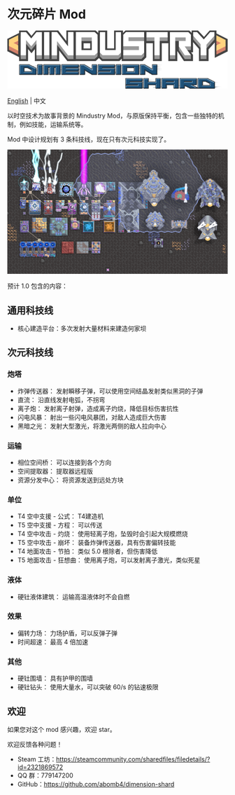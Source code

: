 # 次元碎片 Mod
![](ad/logo.png)

[English](README.md) | 中文

以时空技术为故事背景的 Mindustry Mod，与原版保持平衡，包含一些独特的机制，例如技能，运输系统等。

Mod 中设计规划有 3 条科技线，现在只有次元科技实现了。

![](ad/steam1.png)

预计 1.0 包含的内容：
## 通用科技线
- 核心建造平台：多次发射大量材料来建造何家坝

## 次元科技线
### 炮塔
- 炸弹传送器： 发射瞬移子弹，可以使用空间结晶发射类似黑洞的子弹
- 直流： 沿直线发射电弧，不拐弯
- 离子炮： 发射离子射弹，造成离子灼烧，降低目标伤害抗性
- 闪电风暴： 射出一些闪电风暴团，对敌人造成巨大伤害
- 黑暗之光： 发射大型激光，将激光两侧的敌人拉向中心

### 运输
- 相位空间桥： 可以连接到各个方向
- 空间提取器： 提取器远程版
- 资源分发中心： 将资源发送到远处方块

### 单位
- T4 空中支援 - 公式： T4建造机
- T5 空中支援 - 方程： 可以传送
- T4 空中攻击 - 灼烧： 使用轻离子炮，坠毁时会引起大规模燃烧
- T5 空中攻击 - 崩坏： 装备炸弹传送器，具有伤害偏转技能
- T4 地面攻击 - 节拍： 类似 5.0 根除者，但伤害降低
- T5 地面攻击 - 狂想曲： 使用离子炮，可以发射离子激光，类似死星

### 液体
- 硬钍液体建筑： 运输高温液体时不会自燃

### 效果
- 偏转力场： 力场护盾，可以反弹子弹
- 时间超速： 最高 4 倍加速

### 其他
- 硬钍围墙： 具有护甲的围墙
- 硬钍钻头： 使用大量水，可以突破 60/s 的钻速极限

## 欢迎
如果您对这个 mod 感兴趣，欢迎 star。

欢迎反馈各种问题！

- Steam 工坊：https://steamcommunity.com/sharedfiles/filedetails/?id=2321869572
- QQ 群：779147200
- GitHub：https://github.com/abomb4/dimension-shard

